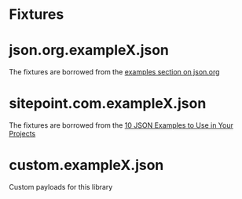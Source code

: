 # Fixtures


# json.org.exampleX.json
The fixtures are borrowed from the [examples section on json.org](https://json.org/example.html)

# sitepoint.com.exampleX.json
The fixtures are borrowed from the [10 JSON Examples to Use in Your Projects](https://www.sitepoint.com/10-example-json-files/)

# custom.exampleX.json
Custom payloads for this library

